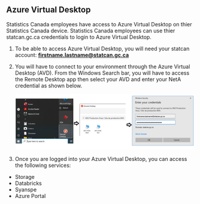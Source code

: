 ## Azure Virtual Desktop
Statistics Canada employees have access to Azure Virtual Desktop on thier Statistics Canada device.  Statistics Canada employees can use thier statcan.gc.ca credentials to login to Azure Virtual Desktop.

1. To be able to access Azure Virtual Desktop, you will need your statcan account: **firstname.lastname@statcan.gc.ca**

2. You will have to connect to your environment through the Azure Virtual Desktop (AVD).
From the Windows Search bar, you will have to access the Remote Desktop app then select your AVD and enter your NetA credential as shown below.

    ![Access AVD](images/AVDLogin.png) 
    
3. Once you are logged into your Azure Virtual Desktop,  you can access the following services:

- Storage
- Databricks
- Syanspe
- Azure Portal
















<!-- 2. Select the DevTest Lab that was assigned.
 
## Create Your Virtual Machine
**Note:** In some instances a Virtual Machine will be pre-created for you and you will not have permission to create a virtual machine. See the [FAQ](FAQ.md) if you need to make changes to your virtual machine.  

1. From the DevTest Lab **Overview** page, click on the **+ Add** button.  

2. Choose an appropriate base for your VM (e.g., Data Science Virtual Machine - Windows Server 2019). For more details on the software included with the Data Science Virtual Machines, please [click here](https://docs.microsoft.com/en-us/azure/machine-learning/data-science-virtual-machine/tools-included).  

3. Enter a name for your VM and a User name and password that you will use to login to the VM. Be sure to deselect the *Use a saved secret* and *Save as default password* checkboxes.

4. You may click the **Change Size Link** to change your VM size if you wish to do so.

5. Leave the rest as defaults and click on the **Create** button.    

    ![Enter New VM Details](images/EnterNewVMDetails.png)  


## Find Your Virtual Machine

1. From the DevTest Lab **Overview** page, scroll down until you see your VM under **My virtual machines**. Click on your VM to access its **Overview** page.  

## Start Your Virtual Machine

1. From the **Overview** page for your VM, click on the **Start** button.  

    ![VM Start Button](images/VMStartButton.png)  

2. It takes a few minutes for your VM to start up. Monitor its startup progress by selecting the Notifications icon at the top right of the window.   

    ![Start Notification](images/VMRestartNotification.png)  

## Connect To Your Virtual Machine

1. From the **Overview** page for your VM, click on the **Browser connect** button (if you do not see a **Browser connect** button you might have to click on the **Connect** button and then choose **Bastion** from the dropdown menu).

    ![Browser Connect Button](images/VMBrowserConnect.png)    

2. Ensure the *Open in new window* checkbox is selected, enter the Username and Password that you used when you created your VM, and click on the **Connect** button. Your VM should open in a new browser tab.

    **Note** : By default, the **Ubuntu** virtual machine opens in Terminal mode. You can access the GUI of your Ubuntu machine from a Windows machine using [X2Go](https://docs.microsoft.com/en-us/azure/machine-learning/data-science-virtual-machine/dsvm-ubuntu-intro#x2go).

    **Note** : After attempting to login for the first time, an error may appear that a popup blocker is preventing a new window to open. To disable it, an icon will pop up on the browser's search bar, select the button and click **always allow**. 

    ![Allow PopUps](images/VMPopUp.png)

   
## Stop Your Virtual Machine

Virtual machines only incur costs while they are running. You should shut down your virtual machine when not in use to prevent unneccessary charges.

1. From the **Overview** page for your VM, click on the **Stop** button.  

    ![VM Stop Button](images/VMStopButton.png)  
 -->
